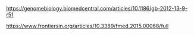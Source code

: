 https://genomebiology.biomedcentral.com/articles/10.1186/gb-2012-13-9-r51

https://www.frontiersin.org/articles/10.3389/fmed.2015.00068/full

